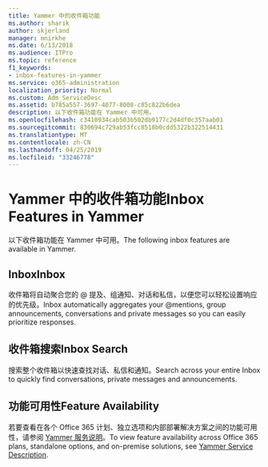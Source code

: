 ```yaml
---
title: Yammer 中的收件箱功能
ms.author: sharik
author: skjerland
manager: mnirkhe
ms.date: 6/13/2018
ms.audience: ITPro
ms.topic: reference
f1_keywords:
- inbox-features-in-yammer
ms.service: o365-administration
localization_priority: Normal
ms.custom: Adm_ServiceDesc
ms.assetid: b785a557-3697-4077-8008-c85c822b6dea
description: 以下收件箱功能在 Yammer 中可用。
ms.openlocfilehash: c3410934cab503b502db9177c2d4df0c357aab01
ms.sourcegitcommit: 830694c729ab53fcc8518b0cdd5322b322514431
ms.translationtype: MT
ms.contentlocale: zh-CN
ms.lasthandoff: 04/25/2019
ms.locfileid: "33246778"
---
```

# <a name="inbox-features-in-yammer"></a><span data-ttu-id="d6d73-103">Yammer 中的收件箱功能</span><span class="sxs-lookup"><span data-stu-id="d6d73-103">Inbox Features in Yammer</span></span>

<span data-ttu-id="d6d73-104">以下收件箱功能在 Yammer 中可用。</span><span class="sxs-lookup"><span data-stu-id="d6d73-104">The following inbox features are available in Yammer.</span></span>
  
## <a name="inbox"></a><span data-ttu-id="d6d73-105">Inbox</span><span class="sxs-lookup"><span data-stu-id="d6d73-105">Inbox</span></span>
<span data-ttu-id="d6d73-106"><a name="bkmk_Inbox"> </a></span><span class="sxs-lookup"><span data-stu-id="d6d73-106"></span></span>

<span data-ttu-id="d6d73-107">收件箱将自动聚合您的 @ 提及、组通知、对话和私信，以便您可以轻松设置响应的优先级。</span><span class="sxs-lookup"><span data-stu-id="d6d73-107">Inbox automatically aggregates your @mentions, group announcements, conversations and private messages so you can easily prioritize responses.</span></span>
  
## <a name="inbox-search"></a><span data-ttu-id="d6d73-108">收件箱搜索</span><span class="sxs-lookup"><span data-stu-id="d6d73-108">Inbox Search</span></span>
<span data-ttu-id="d6d73-109"><a name="bkmk_InboxSearch"> </a></span><span class="sxs-lookup"><span data-stu-id="d6d73-109"></span></span>

<span data-ttu-id="d6d73-110">搜索整个收件箱以快速查找对话、私信和通知。</span><span class="sxs-lookup"><span data-stu-id="d6d73-110">Search across your entire Inbox to quickly find conversations, private messages and announcements.</span></span>
  
## <a name="feature-availability"></a><span data-ttu-id="d6d73-111">功能可用性</span><span class="sxs-lookup"><span data-stu-id="d6d73-111">Feature Availability</span></span>
<span data-ttu-id="d6d73-112"><a name="bkmk_InboxSearch"> </a></span><span class="sxs-lookup"><span data-stu-id="d6d73-112"></span></span>

<span data-ttu-id="d6d73-113">若要查看在各个 Office 365 计划、独立选项和内部部署解决方案之间的功能可用性，请参阅 [Yammer 服务说明](yammer-service-description.md)。</span><span class="sxs-lookup"><span data-stu-id="d6d73-113">To view feature availability across Office 365 plans, standalone options, and on-premise solutions, see [Yammer Service Description](yammer-service-description.md).</span></span>
  

